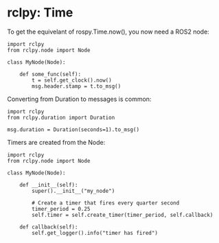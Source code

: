 # rclpy: Time

To get the equivelant of rospy.Time.now(), you now need a ROS2 node:

```
import rclpy
from rclpy.node import Node

class MyNode(Node):

	def some_func(self):
		t = self.get_clock().now()
		msg.header.stamp = t.to_msg()
```

Converting from Duration to messages is common:

```
import rclpy
from rclpy.duration import Duration

msg.duration = Duration(seconds=1).to_msg()
```

Timers are created from the Node:

```
import rclpy
from rclpy.node import Node

class MyNode(Node):

	def __init__(self):
		super().__init__("my_node")

		# Create a timer that fires every quarter second
		timer_period = 0.25
		self.timer = self.create_timer(timer_period, self.callback)

	def callback(self):
		self.get_logger().info("timer has fired")
```
